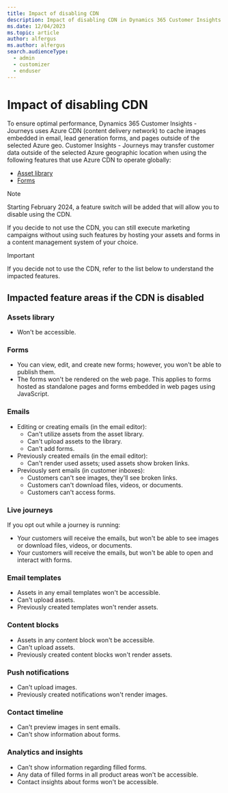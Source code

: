 ```yaml
---
title: Impact of disabling CDN
description: Impact of disabling CDN in Dynamics 365 Customer Insights - Journeys.
ms.date: 12/04/2023
ms.topic: article
author: alfergus
ms.author: alfergus
search.audienceType: 
  - admin
  - customizer
  - enduser
---
```


# Impact of disabling CDN

To ensure optimal performance, Dynamics 365 Customer Insights - Journeys uses Azure CDN (content delivery network) to cache images embedded in email, lead generation forms, and pages outside of the selected Azure geo. Customer Insights - Journeys may transfer customer data outside of the selected Azure geographic location when using the following features that use Azure CDN to operate globally:
- [Asset library](upload-images-files.md)
- [Forms](real-time-marketing-form-overview.md)

> [!NOTE]
> Starting February 2024, a feature switch will be added that will allow you to disable using the CDN.
> 
> If you decide to not use the CDN, you can still execute marketing campaigns without using such features by hosting your assets and forms in a content management system of your choice.

> [!IMPORTANT]
> If you decide not to use the CDN, refer to the list below to understand the impacted features.

## Impacted feature areas if the CDN is disabled

### Assets library
- Won't be accessible.

### Forms
- You can view, edit, and create new forms; however, you won't be able to publish them.
- The forms won't be rendered on the web page. This applies to forms hosted as standalone pages and forms embedded in web pages using JavaScript.

### Emails
- Editing or creating emails (in the email editor):
    - Can't utilize assets from the asset library.
    - Can't upload assets to the library.
    - Can't add forms.
- Previously created emails (in the email editor):
    - Can't render used assets; used assets show broken links.
- Previously sent emails (in customer inboxes):
    - Customers can't see images, they'll see broken links.
    - Customers can't download files, videos, or documents.
    - Customers can't access forms.

### Live journeys
If you opt out while a journey is running:
- Your customers will receive the emails, but won't be able to see images or download files, videos, or documents.
- Your customers will receive the emails, but won't be able to open and interact with forms.

### Email templates
- Assets in any email templates won't be accessible. 
- Can't upload assets.
- Previously created templates won't render assets.

### Content blocks
- Assets in any content block won't be accessible. 
- Can't upload assets.
- Previously created content blocks won't render assets.

### Push notifications
- Can't upload images. 
- Previously created notifications won't render images.

### Contact timeline
- Can't preview images in sent emails. 
- Can't show information about forms.

### Analytics and insights 
- Can't show information regarding filled forms. 
- Any data of filled forms in all product areas won't be accessible.
- Contact insights about forms won't be accessible.

